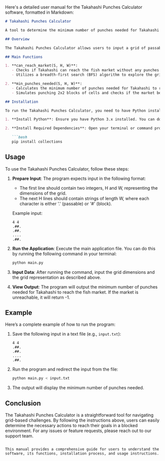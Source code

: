 Here's a detailed user manual for the Takahashi Punches Calculator software, formatted in Markdown:

```markdown
# Takahashi Punches Calculator

A tool to determine the minimum number of punches needed for Takahashi to reach the fish market in a grid representation.

## Overview

The Takahashi Punches Calculator allows users to input a grid of passable and blocked cells, and calculates the minimum number of punches required to clear a path from the starting position (top-left corner) to the target position (bottom-right corner). The grid consists of characters representing passable cells ('.') and blocked cells ('#').

## Main Functions

1. **can_reach_market(S, H, W)**: 
   - Checks if Takahashi can reach the fish market without any punches.
   - Utilizes a breadth-first search (BFS) algorithm to explore the grid.

2. **min_punches_needed(S, H, W)**: 
   - Calculates the minimum number of punches needed for Takahashi to reach the market.
   - Simulates punching 2x2 blocks of cells and checks if the market becomes reachable.

## Installation

To run the Takahashi Punches Calculator, you need to have Python installed on your machine. Follow these steps to set up the environment:

1. **Install Python**: Ensure you have Python 3.x installed. You can download it from [python.org](https://www.python.org/downloads/).

2. **Install Required Dependencies**: Open your terminal or command prompt and run the following command to install the necessary packages:

   ```bash
   pip install collections
   ```

## Usage

To use the Takahashi Punches Calculator, follow these steps:

1. **Prepare Input**: The program expects input in the following format:
   - The first line should contain two integers, H and W, representing the dimensions of the grid.
   - The next H lines should contain strings of length W, where each character is either '.' (passable) or '#' (block).

   Example input:
   ```
   4 4
   .##.
   .##.
   .... 
   .##.
   ```

2. **Run the Application**: Execute the main application file. You can do this by running the following command in your terminal:

   ```bash
   python main.py
   ```

3. **Input Data**: After running the command, input the grid dimensions and the grid representation as described above.

4. **View Output**: The program will output the minimum number of punches needed for Takahashi to reach the fish market. If the market is unreachable, it will return -1.

## Example

Here’s a complete example of how to run the program:

1. Save the following input in a text file (e.g., `input.txt`):
   ```
   4 4
   .##.
   .##.
   ....
   .##.
   ```

2. Run the program and redirect the input from the file:
   ```bash
   python main.py < input.txt
   ```

3. The output will display the minimum number of punches needed.

## Conclusion

The Takahashi Punches Calculator is a straightforward tool for navigating grid-based challenges. By following the instructions above, users can easily determine the necessary actions to reach their goals in a blocked environment. For any issues or feature requests, please reach out to our support team.
```

This manual provides a comprehensive guide for users to understand the software, its functions, installation process, and usage instructions.